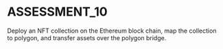 # ASSESSMENT_10
Deploy an NFT collection on the Ethereum block chain, map the collection to polygon, and transfer assets over the polygon bridge.
